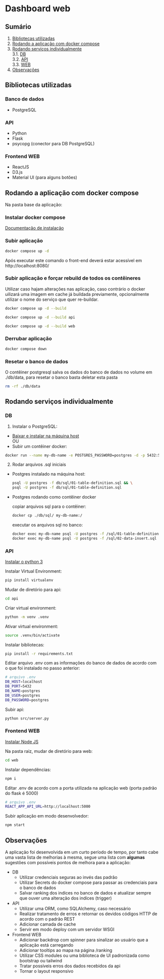 # Dashboard web
## Sumário
1. [Bibliotecas utilizadas](#bibliotecas-utilizadas)  
2. [Rodando a aplicação com docker compose](#rodando-a-aplicação-com-docker-compose)  
3. [Rodando serviços individualmente](#rodando-serviços-individualmente)  
    3.1. [DB](#db)  
    3.2. [API](#api-1)  
    3.3. [WEB](#frontend-web-1) 
4. [Observações](#observações) 

## Bibliotecas utilizadas
### Banco de dados
  * PostgreSQL
### API
  * Python
  * Flask
  * psycopg (conector para DB PostgreSQL)
### Frontend WEB
  * ReactJS
  * D3.js
  * Material UI (para alguns botões)

## Rodando a aplicação com docker compose
Na pasta base da aplicação:
### Instalar docker compose
[Documentação de instalação](https://docs.docker.com/compose/install/)

### Subir aplicação
```bash
docker compose up -d
```
Após executar este comando o front-end deverá estar acessível em http://localhost:8080/

### Subir aplicação e forçar rebuild de todos os contêineres
Utilizar caso hajam alterações nas aplicação, caso contrário o docker uilizará uma imagem em cache já buildada previamente, opcionalmente utilizar o nome do serviço que quer re-buildar.
```bash
docker compose up -d --build
```
```bash
docker compose up -d --build api
```
```bash
docker compose up -d --build web
```

### Derrubar aplicação
```bash
docker compose down
```

### Resetar o banco de dados
O contêiner postgresql salva os dados do banco de dados no volume em ./db/data, para resetar o banco basta deletar esta pasta
```bash
rm -rf ./db/data
```

## Rodando serviços individualmente
### DB
1. Instalar o PostgreSQL:
* [Baixar e instalar na máquina host](https://www.postgresql.org/download/)  
OU  
* Subir um contêiner docker:
```bash
docker run --name my-db-name -e POSTGRES_PASSWORD=postgres -d -p 5432:5432 postgres:16.1
```

2. Rodar arquivos .sql iniciais
* Postgres instalado na máquina host:
  ```bash
  psql -U postgres -f db/sql/01-table-definition.sql && \
  psql -U postgres -f db/sql/01-table-definition.sql
  ```
* Postgres rodando como contêiner docker  

  copiar arquivos sql para o contêiner:
  ```bash
  docker cp ./db/sql/ my-db-name:/
  ```
  executar os arquivos sql no banco:
  ```bash
  docker exec my-db-name psql -U postgres -f /sql/01-table-definition.sql && \
  docker exec my-db-name psql -U postgres -f /sql/02-data-insert.sql
  ```

### API
[Instalar o python 3](https://www.python.org/downloads/)

Instalar Virtual Environment:
```bash
pip install virtualenv
```

Mudar de diretório para api:  
```bash
cd api
```

Criar virtual environment:
```bash
python -m venv .venv
```

Ativar virtual environment:
```bash
source .venv/bin/activate
```

Instalar bibliotecas:
```bash
pip install -r requirements.txt
```

Editar arquivo .env com as informações do banco de dados de acordo com o que foi instalado no passo anterior:
```bash
# arquivo .env
DB_HOST=localhost
DB_PORT=5432
DB_NAME=postgres
DB_USER=postgres
DB_PASSWORD=postgres
```

Subir api:
```bash
python src/server.py
```

### Frontend WEB
[Instalar Node JS](https://nodejs.org/en/download)

Na pasta raiz, mudar de diretório para web:  
```bash
cd web
```

Instalar dependências:
```bash
npm i
```

Editar .env de acordo com a porta utilizada na aplicação web
(porta padrão do flask é 5000)
```bash
# arquivo .env
REACT_APP_API_URL=http://localhost:5000
```

Subir aplicação em modo desenvolvedor:
```bash
npm start
```

## Observações
A aplicação foi desenvolvida em um curto período de tempo, por tanto cabe uma vasta lista de melhorias à mesma, segue uma lista com **algumas** sugestões com possíveis pontos de melhora para a aplicação:

* DB  
  * Utilizar credenciais seguras ao invés das padrão
  * Utilizar Secrets do docker compose para passar as credenciais para o banco de dados
  * Salvar ranking dos indices no banco de dados e atualizar sempre que ouver uma alteração dos indíces (trigger)
* API
  * Utilizar uma ORM, como SQLAlchemy, caso necessário
  * Realizar tratamento de erros e retornar os devidos códigos HTTP de acordo com o padrão REST
  * Adicionar camada de cache
  * Servir em modo deploy com um servidor WSGI
* Frontend WEB
  * Adicionar backdrop com spinner para sinalizar ao usuário que a aplicação está carregando
  * Adicionar tooltips ao mapa na página /ranking
  * Utilizar CSS modules ou uma biblioteca de UI padronizada como bootstrap ou tailwind
  * Tratar possíveis erros dos dados recebidos da api
  * Tornar o layout responsivo
